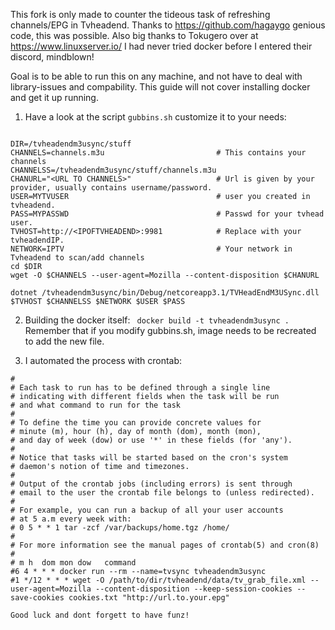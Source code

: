 This fork is only made to counter the tideous task of refreshing channels/EPG in Tvheadend. Thanks to https://github.com/hagaygo genious code, this was possible. Also big thanks to Tokugero over at https://www.linuxserver.io/ I had never tried docker before I entered their discord, mindblown! 

Goal is to be able to run this on any machine, and not have to deal with library-issues and compability.
This guide will not cover installing docker and get it up running.

1. Have a look at the script ```gubbins.sh``` customize it to your needs:
```#!/bin/bash

DIR=/tvheadendm3usync/stuff
CHANNELS=channels.m3u                         # This contains your channels
CHANNELSS=/tvheadendm3usync/stuff/channels.m3u
CHANURL="<URL TO CHANNELS>"                   # Url is given by your provider, usually contains username/password.
USER=MYTVUSER                                 # user you created in tvheadend.
PASS=MYPASSWD                                 # Passwd for your tvhead user. 
TVHOST=http://<IPOFTVHEADEND>:9981            # Replace with your tvheadendIP.
NETWORK=IPTV                                  # Your network in Tvheadend to scan/add channels 
cd $DIR
wget -O $CHANNELS --user-agent=Mozilla --content-disposition $CHANURL

dotnet /tvheadendm3usync/bin/Debug/netcoreapp3.1/TVHeadEndM3USync.dll $TVHOST $CHANNELSS $NETWORK $USER $PASS
```
2. Building the docker itself:
``` docker build -t tvheadendm3usync .```
Remember that if you modify gubbins.sh, image needs to be recreated to add the new file.

3. I automated the process with crontab:
```# Edit this file to introduce tasks to be run by cron.
#
# Each task to run has to be defined through a single line
# indicating with different fields when the task will be run
# and what command to run for the task
#
# To define the time you can provide concrete values for
# minute (m), hour (h), day of month (dom), month (mon),
# and day of week (dow) or use '*' in these fields (for 'any').
#
# Notice that tasks will be started based on the cron's system
# daemon's notion of time and timezones.
#
# Output of the crontab jobs (including errors) is sent through
# email to the user the crontab file belongs to (unless redirected).
#
# For example, you can run a backup of all your user accounts
# at 5 a.m every week with:
# 0 5 * * 1 tar -zcf /var/backups/home.tgz /home/
#
# For more information see the manual pages of crontab(5) and cron(8)
#
# m h  dom mon dow   command
#6 4 * * * docker run --rm --name=tvsync tvheadendm3usync
#1 */12 * * * wget -O /path/to/dir/tvheadend/data/tv_grab_file.xml --user-agent=Mozilla --content-disposition --keep-session-cookies --save-cookies cookies.txt "http://url.to.your.epg"

Good luck and dont forgett to have funz!
